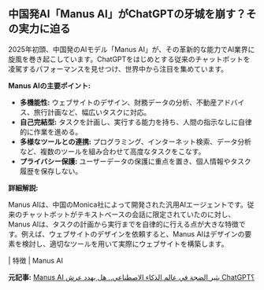 ## 中国発AI「Manus AI」がChatGPTの牙城を崩す？その実力に迫る

2025年初頭、中国発のAIモデル「Manus AI」が、その革新的な能力でAI業界に旋風を巻き起こしています。ChatGPTをはじめとする従来のチャットボットを凌駕するパフォーマンスを見せつけ、世界中から注目を集めています。

**Manus AIの主要ポイント:**

* **多機能性:** ウェブサイトのデザイン、財務データの分析、不動産アドバイス、旅行計画など、幅広いタスクに対応。
* **自己完結型:** タスクを計画し、実行する能力を持ち、人間の指示なしに自律的に作業を進める。
* **多様なツールとの連携:** プログラミング、インターネット検索、データ分析など、複数のツールを組み合わせて高度なタスクをこなす。
* **プライバシー保護:** ユーザーデータの保護に重点を置き、個人情報やタスク履歴を保存しない。

**詳細解説:**

Manus AIは、中国のMonica社によって開発された汎用AIエージェントです。従来のチャットボットがテキストベースの会話に限定されていたのに対し、Manus AIは、タスクの計画から実行までを自律的に行える点が大きな特徴です。例えば、ウェブサイトのデザインを依頼すると、Manus AIはデザインの要素を検討し、適切なツールを用いて実際にウェブサイトを構築します。

| 特徴 | Manus AI 

**元記事:** [Manus AI يثير الضجة في عالم الذكاء الاصطناعي.. هل يهدد عرش ChatGPT؟](https://www.elbalad.news/6555134)